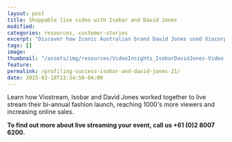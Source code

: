 ```yaml
---
layout: post
title: Shoppable live video with Isobar and David Jones
modified:
categories: resources, customer-stories
excerpt: "Discover how Iconic Australian brand David Jones used Viocorp's experienced team and technology to reach 1000's more people and increase sales at the same time."
tags: []
image:
thumbnail: "/assets/img/resources/VideoInsights_IsobarDavidJones-Video.jpg"
feature:
permalink: /profiling-success-isobar-and-david-jones-21/
date: 2015-03-18T13:34:50-04:00
---
```


<div class="t-center video-containers mt-5 mb-5">
	<script src="https://publish.viostream.com/embed/ctoazt9rdytz"></script>
</div>

Learn how Viostream, Isobar and David Jones worked together to live stream their bi-annual fashion launch, reaching 1000's more viewers and increasing online sales.

<strong>To find out more about live streaming your event, call us +61 (0)2 8007 6200.</strong>
